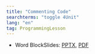 ```yaml
---
title: "Commenting Code"
searchterms: "toggle 4Unit"
lang: "en"
tag: ProgrammingLesson
---
```

 <ul>
 <li class="ng-binding">Word BlockSlides:
 <a href="ProgrammingLessons/Comments.pptx">PPTX</a>,
 <a href="ProgrammingLessons/Comments.pdf">PDF</a>
 </li>

 </ul>
